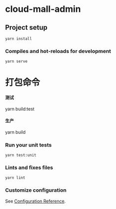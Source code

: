 # cloud-mall-admin

## Project setup

```
yarn install
```

### Compiles and hot-reloads for development

```
yarn serve
```

# 打包命令

#### 测试

yarn build:test

#### 生产

yarn build

### Run your unit tests

```
yarn test:unit
```

### Lints and fixes files

```
yarn lint
```

### Customize configuration

See [Configuration Reference](https://cli.vuejs.org/config/).
